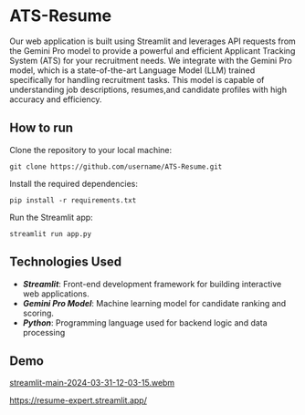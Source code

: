 # ATS-Resume
Our web application is built using Streamlit and leverages API requests from the Gemini Pro model to provide a powerful and efficient Applicant Tracking System (ATS) for your recruitment needs.  We integrate with the Gemini Pro model, which is a state-of-the-art Language Model (LLM) trained specifically for handling recruitment tasks. This model is capable of understanding job descriptions, resumes,and candidate profiles with high accuracy and efficiency.
## How to run
Clone the repository to your local machine:
```
git clone https://github.com/username/ATS-Resume.git
```
Install the required dependencies:
```
pip install -r requirements.txt
```
Run the Streamlit app:
```
streamlit run app.py
```
## Technologies Used
- ***Streamlit***: Front-end development framework for building interactive web applications.
- ***Gemini Pro Model***: Machine learning model for candidate ranking and scoring.
- ***Python***: Programming language used for backend logic and data processing

## Demo

[streamlit-main-2024-03-31-12-03-15.webm](https://github.com/TarunSehgal27/ATS-Resume/assets/54267786/59d96302-d5c5-46c8-be85-334c459ffaad)


https://resume-expert.streamlit.app/
